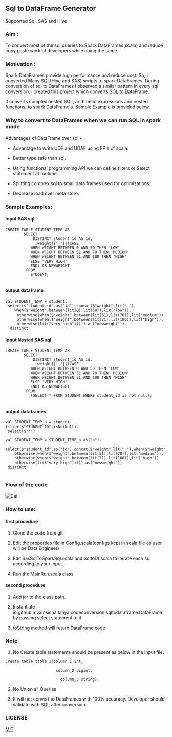 ## Sql to DataFrame Generator 

Supported Sql: SAS and Hive

### Aim : 

To convert most of the sql queries to Spark DataFrames(scala) and reduce copy paste work of developers while doing the same.

### Motivation :

Spark DataFrames provide high performance and reduce cost. So, I converted Many SQL(Hive and SAS) scripts to spark DataFrames.
During conversion of sql to DataFrames I observed a similar pattern in every sql conversion.
I created this project which converts SQL to DataFrame.

It converts complex nested SQL, arithmetic expressions and nested functions, to spark DataFrame's.
Sample Example is provided below.


### Why to convert to DataFrames when we can run SQL in spark mode

Advantages of DataFrame over sql:-

* Advantage to write UDF and UDAF using FP's of scala.

* Better type safe than sql.

* Using functional programming API we can define filters or Select statement at runtime.

* Splitting complex sql to small data frames used for optimizations.

* Decrease load over meta store.

### Sample Examples:

#### Input SAS sql

```
CREATE TABLE STUDENT_TEMP AS
        SELECT
         	DISTINCT student_id AS id,
              weight||'_'||(CASE
           WHEN WEIGHT BETWEEN 0 AND 50 THEN 'LOW'
           WHEN WEIGHT BETWEEN 51 AND 70 THEN 'MEDIUM'
           WHEN WEIGHT BETWEEN 71 AND 100 THEN 'HIGH'
           ELSE 'VERY HIGH'
           END) AS NEWWEIGHT
         FROM
           STUDENT;
           
```

#### output dataframe

```
val STUDENT_TEMP = student. 
 select($"student_id".as("id"),concat($"weight",lit("_"),
    when($"weight".between(lit(0),lit(50)),lit("low")).
     otherwise(when($"weight".between(lit(51),lit(70)),lit("medium")).
     otherwise(when($"weight".between(lit(71),lit(100)),lit("high")).
     otherwise(lit("very high"))))).as("newweight")).
  distinct 
```

#### Input Nested SAS sql

```
CREATE TABLE STUDENT_TEMP AS
        SELECT
         	DISTINCT student_id AS id,
              weight||'_'||(CASE
           WHEN WEIGHT BETWEEN 0 AND 50 THEN 'LOW'
           WHEN WEIGHT BETWEEN 51 AND 70 THEN 'MEDIUM'
           WHEN WEIGHT BETWEEN 71 AND 100 THEN 'HIGH'
           ELSE 'VERY HIGH'
           END) AS NEWWEIGHT
         FROM
           (SELECT * FROM STUDENT WHERE student_id is not null);
           
```

#### output dataframes

```
val STUDENT_TEMP_a = student.
filter($"STUDENT_ID".isNotNull). 
 select($"*") 
 
val STUDENT_TEMP = STUDENT_TEMP_a.as("a"). 
 select($"student_id".as("id"),concat($"weight",lit("_"),when($"weight".between(lit(0),lit(50)),lit("low")).
    otherwise(when($"weight".between(lit(51),lit(70)),lit("medium")).
    otherwise(when($"weight".between(lit(71),lit(100)),lit("high")).
    otherwise(lit("very high"))))).as("newweight")).
 distinct 
 
```

### Flow of the code

![Cat](https://github.com/mvamsichaitanya/sql-to-dataframe-generator/blob/master/src/main/resources/images/sql-to-dataframe-generator.jpg)


### How to use:

#### first procedure

1. Clone the code from git


2. Edit the properties file in Config.scala(configs kept in scala file as user will be Data Engineer)


3. Edit SasSqlToSparkSql.scala and SqltoDf.scala to iterate each sql according to your input.


4. Run the MainRun.scala class

#### second procedure

1. Add jar to the class path.

2. Instantiate io.github.mvamsichaitanya.codeconversion.sqltodataframe.DataFrame by passing select statement to it.

3. toString method will return DataFrame code

### Note

1. No Create table statements should be present as below in the input file.

```
Create table table_1(column_1 int,

                      column_2 bigint,
                      
                        column_3 string);

```

2. No Union all Queries

3. It will not convert to DataFrames with 100% accuracy. Developer should validate with SQL after conversion.



### LICENSE

[MIT](https://github.com/mvamsichaitanya/sql-to-dataframe-generator/blob/master/LICENSE)
